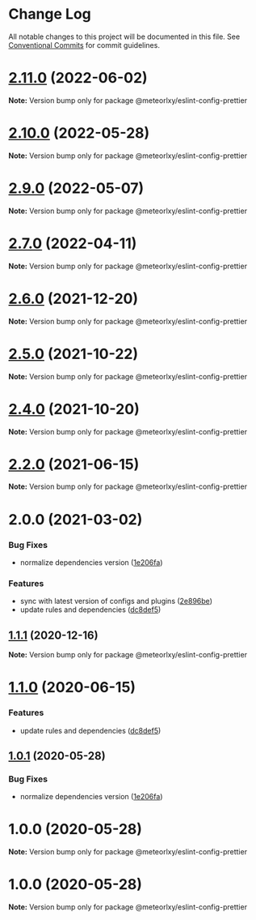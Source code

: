 # Change Log

All notable changes to this project will be documented in this file.
See [Conventional Commits](https://conventionalcommits.org) for commit guidelines.

# [2.11.0](https://github.com/meteorlxy/configs/compare/v2.10.0...v2.11.0) (2022-06-02)

**Note:** Version bump only for package @meteorlxy/eslint-config-prettier

# [2.10.0](https://github.com/meteorlxy/configs/compare/v2.9.0...v2.10.0) (2022-05-28)

**Note:** Version bump only for package @meteorlxy/eslint-config-prettier

# [2.9.0](https://github.com/meteorlxy/configs/compare/v2.8.0...v2.9.0) (2022-05-07)

**Note:** Version bump only for package @meteorlxy/eslint-config-prettier

# [2.7.0](https://github.com/meteorlxy/configs/compare/v2.6.0...v2.7.0) (2022-04-11)

**Note:** Version bump only for package @meteorlxy/eslint-config-prettier

# [2.6.0](https://github.com/meteorlxy/configs/compare/v2.5.0...v2.6.0) (2021-12-20)

**Note:** Version bump only for package @meteorlxy/eslint-config-prettier

# [2.5.0](https://github.com/meteorlxy/configs/compare/v2.4.0...v2.5.0) (2021-10-22)

**Note:** Version bump only for package @meteorlxy/eslint-config-prettier

# [2.4.0](https://github.com/meteorlxy/configs/compare/v2.3.0...v2.4.0) (2021-10-20)

**Note:** Version bump only for package @meteorlxy/eslint-config-prettier

# [2.2.0](https://github.com/meteorlxy/configs/compare/v2.1.0...v2.2.0) (2021-06-15)

**Note:** Version bump only for package @meteorlxy/eslint-config-prettier

# 2.0.0 (2021-03-02)

### Bug Fixes

- normalize dependencies version ([1e206fa](https://github.com/meteorlxy/configs/commit/1e206faa32ccbc82d46b53981a656bc58726e3f8))

### Features

- sync with latest version of configs and plugins ([2e896be](https://github.com/meteorlxy/configs/commit/2e896be5da49e189b966b5ba9b8813d7e05f3da9))
- update rules and dependencies ([dc8def5](https://github.com/meteorlxy/configs/commit/dc8def5c54a71eb968029c37f6589e5668f04d52))

## [1.1.1](https://github.com/meteorlxy/configs/compare/@meteorlxy/eslint-config-prettier@1.1.0...@meteorlxy/eslint-config-prettier@1.1.1) (2020-12-16)

**Note:** Version bump only for package @meteorlxy/eslint-config-prettier

# [1.1.0](https://github.com/meteorlxy/configs/compare/@meteorlxy/eslint-config-prettier@1.0.1...@meteorlxy/eslint-config-prettier@1.1.0) (2020-06-15)

### Features

- update rules and dependencies ([dc8def5](https://github.com/meteorlxy/configs/commits/dc8def5c54a71eb968029c37f6589e5668f04d52))

## [1.0.1](https://github.com/meteorlxy/configs/compare/@meteorlxy/eslint-config-prettier@1.0.0...@meteorlxy/eslint-config-prettier@1.0.1) (2020-05-28)

### Bug Fixes

- normalize dependencies version ([1e206fa](https://github.com/meteorlxy/configs/commits/1e206faa32ccbc82d46b53981a656bc58726e3f8))

# 1.0.0 (2020-05-28)

**Note:** Version bump only for package @meteorlxy/eslint-config-prettier

# 1.0.0 (2020-05-28)

**Note:** Version bump only for package @meteorlxy/eslint-config-prettier
